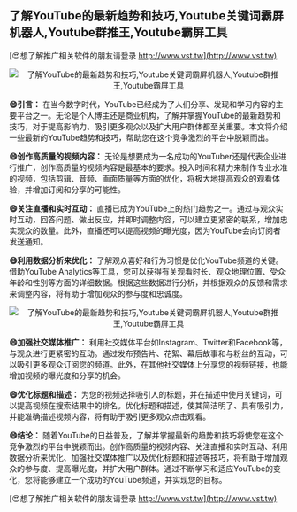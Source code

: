 ## **了解YouTube的最新趋势和技巧,Youtube关键词霸屏机器人,Youtube群推王,Youtube霸屏工具**

[😍想了解推广相关软件的朋友请登录 http://www.vst.tw](http://www.vst.tw)

 <center><img src="https://vst.tw/MP4/tuiguang/png/8.png" alt="了解YouTube的最新趋势和技巧,Youtube关键词霸屏机器人,Youtube群推王,Youtube霸屏工具"></center>

**😄引言：**
在当今数字时代，YouTube已经成为了人们分享、发现和学习内容的主要平台之一。无论是个人博主还是商业机构，了解并掌握YouTube的最新趋势和技巧，对于提高影响力、吸引更多观众以及扩大用户群体都至关重要。本文将介绍一些最新的YouTube趋势和技巧，帮助您在这个竞争激烈的平台中脱颖而出。

**😄创作高质量的视频内容：**
无论是想要成为一名成功的YouTuber还是代表企业进行推广，创作高质量的视频内容是最基本的要求。投入时间和精力来制作专业水准的视频，包括剪辑、音频、画面质量等方面的优化，将极大地提高观众的观看体验，并增加订阅和分享的可能性。

**😄关注直播和实时互动：**
直播已成为YouTube上的热门趋势之一。通过与观众实时互动，回答问题、做出反应，并即时调整内容，可以建立更紧密的联系，增加忠实观众的数量。此外，直播还可以提高视频的曝光度，因为YouTube会向订阅者发送通知。

**😄利用数据分析来优化：**
了解观众喜好和行为习惯是优化YouTube频道的关键。借助YouTube Analytics等工具，您可以获得有关观看时长、观众地理位置、受众年龄和性别等方面的详细数据。根据这些数据进行分析，并根据观众的反馈和需求来调整内容，将有助于增加观众的参与度和忠诚度。

 <center><img src="https://vst.tw/MP4/tuiguang/png/3.png" alt="了解YouTube的最新趋势和技巧,Youtube关键词霸屏机器人,Youtube群推王,Youtube霸屏工具"></center>

**😄加强社交媒体推广：**
利用社交媒体平台如Instagram、Twitter和Facebook等，与观众进行更紧密的互动。通过发布预告片、花絮、幕后故事和与粉丝的互动，可以吸引更多观众订阅您的频道。此外，在其他社交媒体上分享您的视频链接，也能增加视频的曝光度和分享的机会。

**😄优化标题和描述：**
为您的视频选择吸引人的标题，并在描述中使用关键词，可以提高视频在搜索结果中的排名。优化标题和描述，使其简洁明了、具有吸引力，并能准确描述视频内容，将有助于吸引更多观众点击观看。

**😄结论：**
随着YouTube的日益普及，了解并掌握最新的趋势和技巧将使您在这个竞争激烈的平台中脱颖而出。创作高质量的视频内容、关注直播和实时互动、利用数据分析来优化、加强社交媒体推广以及优化标题和描述等技巧，将有助于增加观众的参与度、提高曝光度，并扩大用户群体。通过不断学习和适应YouTube的变化，您将能够建立一个成功的YouTube频道，并实现您的目标。

[😍想了解推广相关软件的朋友请登录 http://www.vst.tw](http://www.vst.tw)



